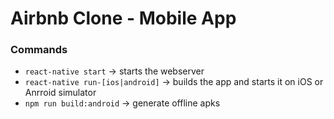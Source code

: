 # Airbnb Clone - Mobile App

### Commands
- `react-native start` -> starts the webserver
- `react-native run-[ios|android]` -> builds the app and starts it on iOS or Anrroid simulator
- `npm run build:android` -> generate offline apks